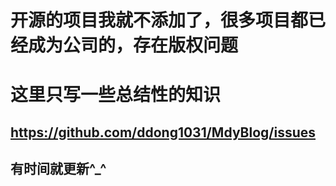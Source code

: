 













# 开源的项目我就不添加了，很多项目都已经成为公司的，存在版权问题
# 这里只写一些总结性的知识
## https://github.com/ddong1031/MdyBlog/issues
## 有时间就更新^_^







































